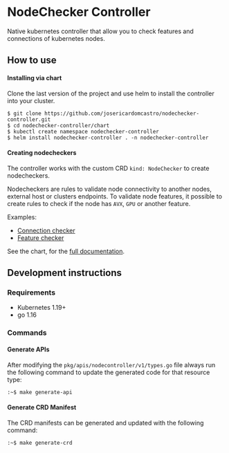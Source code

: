 # NodeChecker Controller

Native kubernetes controller that allow you to check features and connections of kubernetes nodes.

## How to use

#### Installing via chart

Clone the last version of the project and use helm to install the controller into your cluster.

```
$ git clone https://github.com/josericardomcastro/nodechecker-controller.git
$ cd nodechecker-controller/chart
$ kubectl create namespace nodechecker-controller
$ helm install nodechecker-controller . -n nodechecker-controller
```

#### Creating nodecheckers

The controller works with the custom CRD `kind: NodeChecker` to create nodecheckers.

Nodecheckers are rules to validate node connectivity to another nodes, external host or clusters endpoints. To validate node features, it possible to create rules to check if the node has `AVX`, `GPU` or another feature.

Examples:
- [Connection checker](./manifests/sample-connection.yaml)
- [Feature checker](./manifests/sample-feature.yaml)

See the chart, for the [full documentation](./chart/README.md).

## Development instructions

### Requirements

- Kubernetes 1.19+
- go 1.16


### Commands

#### Generate APIs

After modifying the `pkg/apis/nodecontroller/v1/types.go` file always run the following command to update the generated code for that resource type:

```
:~$ make generate-api 
``` 

#### Generate CRD Manifest 

The CRD manifests can be generated and updated with the following command:

```
:~$ make generate-crd 
``` 